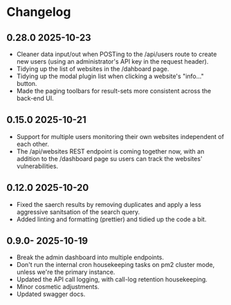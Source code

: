 # Changelog

## 0.28.0 2025-10-23

- Cleaner data input/out when POSTing to the /api/users route to create new users (using an administrator's API key in the request header).
- Tidying up the list of websites in the /dahboard page.
- Tidying up the modal plugin list when clicking a website's "info..." button.
- Made the paging toolbars for result-sets more consistent across the back-end UI.

## 0.15.0 2025-10-21

- Support for multiple users monitoring their own websites independent of each other.
- The /api/websites REST endpoint is coming together now, with an addition to the /dashboard page su users can track the websites' vulnerabilities.

## 0.12.0 2025-10-20

- Fixed the saerch results by removing duplicates and apply a less aggressive sanitsation of the search query.
- Added linting and formatting (prettier) and tidied up the code a bit.

## 0.9.0- 2025-10-19

- Break the admin dashboard into multiple endpoints.
- Don't run the internal cron housekeeping tasks on pm2 cluster mode, unless we're the primary instance.
- Updated the API call logging, with call-log retention housekeeping.
- Minor cosmetic adjustments.
- Updated swagger docs.
